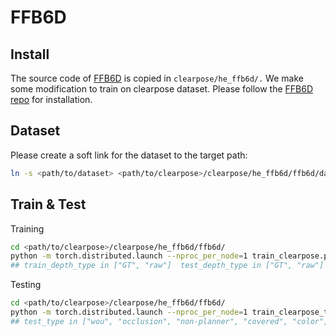 # FFB6D

## Install

The source code of [FFB6D](https://github.com/ethnhe/FFB6D) is copied in ``clearpose/he_ffb6d/.`` We make some modification to train on clearpose dataset. Please follow the [FFB6D repo](https://github.com/ethnhe/FFB6D) for installation.
## Dataset

Please create a soft link for the dataset to the target path:
```bash
ln -s <path/to/dataset> <path/to/clearpose>/clearpose/he_ffb6d/ffb6d/datasets/clearpose
```

## Train & Test

Training

```bash
cd <path/to/clearpose>/clearpose/he_ffb6d/ffb6d/
python -m torch.distributed.launch --nproc_per_node=1 train_clearpose.py --gpu 0 --gpus=1 --opt_level O2 -train_depth_type GT -test_depth_type GT
## train_depth_type in ["GT", "raw"]  test_depth_type in ["GT", "raw"]
```

Testing

```bash
cd <path/to/clearpose>/clearpose/he_ffb6d/ffb6d/
python -m torch.distributed.launch --nproc_per_node=1 train_clearpose_test.py --gpu 0 -eval_net -checkpoint <path/to/checkpoint> -test_type wou -test_depth_type GT -test -test_pose -debug
## test_type in ["wou", "occlusion", "non-planner", "covered", "color", "standard"]  test_depth_type in ["GT", "raw"]
```